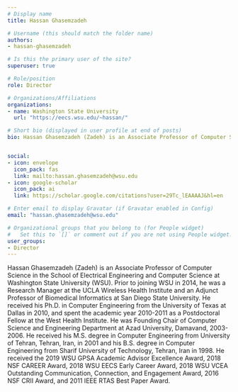 ```yaml
---
# Display name
title: Hassan Ghasemzadeh

# Username (this should match the folder name)
authors:
- hassan-ghasemzadeh

# Is this the primary user of the site?
superuser: true

# Role/position
role: Director

# Organizations/Affiliations
organizations:
- name: Washington State University
  url: "https://eecs.wsu.edu/~hassan/"

# Short bio (displayed in user profile at end of posts)
bio: Hassan Ghasemzadeh (Zadeh) is an Associate Professor of Computer Science in the School of Electrical Engineering and Computer Science at Washington State University (WSU). Prior to joining WSU in 2014, he was a Research Manager at the UCLA Wireless Health Institute and an Adjunct Professor of Biomedical Informatics at San Diego State University. He received his Ph.D. in Computer Engineering from the University of Texas at Dallas in 2010, and spent the academic year 2010-2011 as a Postdoctoral Fellow at the West Health Institute. He was Founding Chair of Computer Science and Engineering Department at Azad University, Damavand, 2003-2006. He received his M.S. degree in Computer Engineering from University of Tehran, Tehran, Iran, in 2001 and his B.S. degree in Computer Engineering from Sharif University of Technology, Tehran, Iran in 1998.  He received the 2019 WSU GPSA Academic Advisor Excellence Award, 2018 NSF CAREER Award, 2018 WSU EECS Early Career Award, 2018 WSU VCEA Outstanding Communication, Connection, and Engagement Award, 2016 NSF CRII Award, and 2011 IEEE RTAS Best Paper Award.


social:
- icon: envelope
  icon_pack: fas
  link: mailto:hassan.ghasemzadeh@wsu.edu
- icon: google-scholar
  icon_pack: ai
  link: https://scholar.google.com/citations?user=29Tc_lEAAAAJ&hl=en

# Enter email to display Gravatar (if Gravatar enabled in Config)
email: "hassan.ghasemzadeh@wsu.edu"

# Organizational groups that you belong to (for People widget)
#   Set this to `[]` or comment out if you are not using People widget.
user_groups:
- Director
---
```

Hassan Ghasemzadeh (Zadeh) is an Associate Professor of Computer Science in the School of Electrical Engineering and Computer Science at Washington State University (WSU). Prior to joining WSU in 2014, he was a Research Manager at the UCLA Wireless Health Institute and an Adjunct Professor of Biomedical Informatics at San Diego State University. He received his Ph.D. in Computer Engineering from the University of Texas at Dallas in 2010, and spent the academic year 2010-2011 as a Postdoctoral Fellow at the West Health Institute. He was Founding Chair of Computer Science and Engineering Department at Azad University, Damavand, 2003-2006. He received his M.S. degree in Computer Engineering from University of Tehran, Tehran, Iran, in 2001 and his B.S. degree in Computer Engineering from Sharif University of Technology, Tehran, Iran in 1998.  He received the 2019 WSU GPSA Academic Advisor Excellence Award, 2018 NSF CAREER Award, 2018 WSU EECS Early Career Award, 2018 WSU VCEA Outstanding Communication, Connection, and Engagement Award, 2016 NSF CRII Award, and 2011 IEEE RTAS Best Paper Award.
